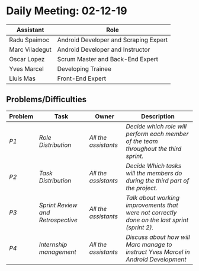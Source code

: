 # Daily Meeting: 02-12-19

| Assistant  | Role  |  
|---|---|
| Radu Spaimoc  | Android Developer and Scraping Expert |   
| Marc Viladegut  | Android Developer and Instructor  |   
| Oscar Lopez |  Scrum Master and Back-End Expert|  
| Yves Marcel | Developing Trainee |
| Lluis Mas |   Front-End Expert |  

## Problems/Difficulties
| Problem  | Task  | Owner | Description |
|---|---|---|---|
| _P1_ | _Role Distribution_ | _All the assistants_ | _Decide which role will perform each member of the team throughout the third sprint._ |
| _P2_ | _Task Distribution_ | _All the assistants_ | _Decide Which tasks will the members do during the third part of the project._ |
| _P3_ | _Sprint Review and Retrospective_ | _All the assistants_ | _Talk about working improvements that were not correctly done on the last sprint (sprint 2)._ |
| _P4_ | _Internship management_ | _All the assistants_ | _Discuss about how will Marc manage to instruct Yves Marcel in Android Development_ |
